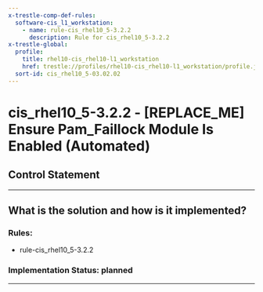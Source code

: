 ```yaml
---
x-trestle-comp-def-rules:
  software-cis_l1_workstation:
    - name: rule-cis_rhel10_5-3.2.2
      description: Rule for cis_rhel10_5-3.2.2
x-trestle-global:
  profile:
    title: rhel10-cis_rhel10-l1_workstation
    href: trestle://profiles/rhel10-cis_rhel10-l1_workstation/profile.json
  sort-id: cis_rhel10_5-03.02.02
---
```


# cis_rhel10_5-3.2.2 - \[REPLACE_ME\] Ensure Pam_Faillock Module Is Enabled (Automated)

## Control Statement

______________________________________________________________________

## What is the solution and how is it implemented?

<!-- For implementation status enter one of: implemented, partial, planned, alternative, not-applicable -->

<!-- Note that the list of rules under ### Rules: is read-only and changes will not be captured after assembly to JSON -->

<!-- Add control implementation description here for control: cis_rhel10_5-3.2.2 -->

### Rules:

  - rule-cis_rhel10_5-3.2.2

### Implementation Status: planned

______________________________________________________________________
